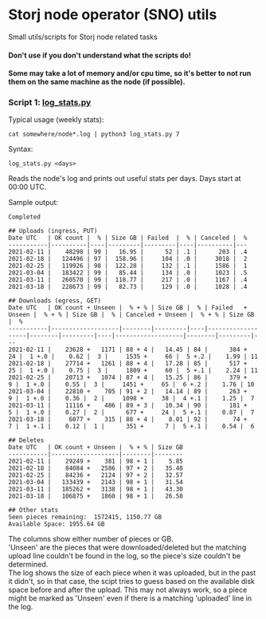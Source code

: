 # Storj node operator (SNO) utils

Small utils/scripts for Storj node related tasks

#### Don't use if you don't understand what the scripts do!
#### Some may take a lot of memory and/or cpu time, so it's better to not run them on the same machine as the node (if possible).

### Script 1: [log_stats.py](log_stats.py)

Typical usage (weekly stats):
```
cat somewhere/node*.log | python3 log_stats.py 7
```

Syntax:
```
log_stats.py <days>
```

Reads the node's log and prints out useful stats per <days> days. Days start at 00:00 UTC.

Sample output:
```
Completed

## Uploads (ingress, PUT)
Date UTC   | OK count |  % | Size GB | Failed  |  % | Canceled |  %
-----------|----------|----|---------|---------|----|----------|---
2021-02-11 |    48298 | 99 |   16.95 |      52 | .1 |      203 | .4
2021-02-18 |   124496 | 97 |  158.96 |     104 | .0 |     3018 |  2
2021-02-25 |   119926 | 98 |  122.28 |     132 | .1 |     1586 |  1
2021-03-04 |   183422 | 99 |   85.44 |     134 | .0 |     1023 | .5
2021-03-11 |   260570 | 99 |  118.77 |     217 | .0 |     1167 | .4
2021-03-18 |   228673 | 99 |   82.73 |     129 | .0 |     1028 | .4

## Downloads (egress, GET)
Date UTC   | OK count + Unseen |  % + % | Size GB |  % | Failed   + Unseen |  % + % | Size GB |  % | Canceled + Unseen |  % + % | Size GB |  %
-----------|-------------------|--------|---------|----|-------------------|--------|---------|----|-------------------|--------|---------|---
2021-02-11 |    23628 +   1171 | 88 + 4 |   14.45 | 84 |      384 +     24 |  1 +.0 |    0.62 |  3 |     1535 +     66 |  5 +.2 |    1.99 | 11
2021-02-18 |    27714 +   1261 | 88 + 4 |   17.28 | 85 |      517 +     25 |  1 +.0 |    0.75 |  3 |     1809 +     60 |  5 +.1 |    2.24 | 11
2021-02-25 |    20713 +   1074 | 87 + 4 |   15.25 | 86 |      379 +      9 |  1 +.0 |    0.55 |  3 |     1451 +     65 |  6 +.2 |    1.76 | 10
2021-03-04 |    22810 +    705 | 91 + 2 |   14.14 | 89 |      263 +      9 |  1 +.0 |    0.36 |  2 |     1098 +     38 |  4 +.1 |    1.25 |  7
2021-03-11 |    11116 +    486 | 89 + 3 |   10.34 | 90 |      181 +      5 |  1 +.0 |    0.27 |  2 |      677 +     24 |  5 +.1 |    0.87 |  7
2021-03-18 |     6077 +    315 | 88 + 4 |    8.01 | 92 |       74 +      7 |  1 +.1 |    0.12 |  1 |      351 +      7 |  5 +.1 |    0.54 |  6

## Deletes
Date UTC   | OK count + Unseen |  % + % | Size GB
-----------|-------------------|--------|--------
2021-02-11 |    29249 +    381 | 98 + 1 |    5.85
2021-02-18 |    84084 +   2586 | 97 + 2 |   35.48
2021-02-25 |    84236 +   2124 | 97 + 2 |   32.57
2021-03-04 |   133439 +   2143 | 98 + 1 |   31.54
2021-03-11 |   185262 +   3138 | 98 + 1 |   43.30
2021-03-18 |   106875 +   1860 | 98 + 1 |   26.58

## Other stats
Seen pieces remaining:  1572415, 1150.77 GB
Available Space: 1955.64 GB
```

The columns show either number of pieces or GB.  
'Unseen' are the pieces that were downloaded/deleted but the matching upload line couldn't be found in the log, so the piece's size couldn't be determined.  
The log shows the size of each piece when it was uploaded, but in the past it didn't, so in that case, the scipt tries to guess based on the available disk space before and after the upload. This may not always work, so a piece might be marked as 'Unseen' even if there is a matching 'uploaded' line in the log.
